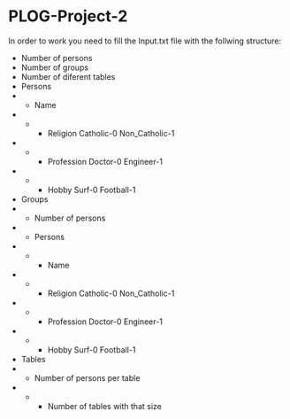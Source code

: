 # PLOG-Project-2

In order to work you need to fill the Input.txt file with the follwing structure:
* Number of persons
* Number of groups
* Number of diferent tables
* Persons
* * Name
* * * Religion Catholic-0 Non_Catholic-1
* * * Profession Doctor-0 Engineer-1
* * * Hobby Surf-0 Football-1
* Groups
* *  Number of persons
* * Persons
* * * Name
* * * Religion Catholic-0 Non_Catholic-1
* * * Profession Doctor-0 Engineer-1
* * * Hobby Surf-0 Football-1
* Tables
* * Number of persons per table
* * * Number of tables with that size
